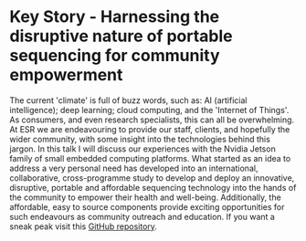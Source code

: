 # Key Story - Harnessing the disruptive nature of portable sequencing for community empowerment

The current 'climate' is full of buzz words, such as: AI (artificial intelligence); deep learning; cloud computing, and the 'Internet of Things'. As consumers, and even research specialists, this can all be overwhelming. At ESR we are endeavouring to provide our staff, clients, and hopefully the wider community, with some insight into the technologies behind this jargon. In this talk I will discuss our experiences with the Nvidia Jetson family of small embedded computing platforms. What started as an idea to address a very personal need has developed into an international, collaborative, cross-programme study to develop and deploy an innovative, disruptive, portable and affordable sequencing technology into the hands of the community to empower their health and well-being. Additionally, the affordable, easy to source components provide exciting opportunities for such endeavours as community outreach and education. If you want a sneak peak visit this [GitHub repository](https://github.com/sirselim/jetson_nanopore_sequencing).
